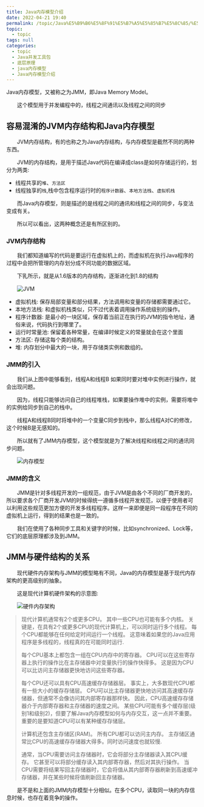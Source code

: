 ```yaml
---
title: Java内存模型介绍
date: 2022-04-21 19:40
permalink: /topic/Java%E5%B9%B6%E5%8F%91%E5%B7%A5%E5%85%B7%E5%8C%85/%E5%BA%95%E5%B1%82%E5%8E%9F%E7%90%86/java%E5%86%85%E5%AD%98%E6%A8%A1%E5%9E%8B/Java%E5%86%85%E5%AD%98%E6%A8%A1%E5%9E%8B%E4%BB%8B%E7%BB%8D
topic: 
  - topic
tags: null
categories: 
  - topic
  - Java并发工具包
  - 底层原理
  - java内存模型
  - Java内存模型介绍
---
```

Java内存模型，又被称之为JMM，即Java Memory Model。

　　这个模型用于并发编程中的，线程之间通讯以及线程之间的同步

## 容易混淆的JVM内存结构和Java内存模型

　　JVM内存结构，有的也称之为Java内存结构，与内存模型是截然不同的两种东西。

　　JVM的内存结构，是用于描述Java代码在编译成class是如何存储运行的，划分为两类:

+ 线程共享的`堆`、`方法区`
+ 线程独享的`栈`,栈中包含程序运行时的`程序计数器`、`本地方法栈`、`虚拟机栈`

　　而Java内存模型，则是描述的是线程之间的通讯和线程之间的同步，与变法变成有关。

　　所以可以看出，这两种概念还是有所区别的。

### JVM内存结构

　　我们都知道编写的代码是要运行在虚拟机上的，而虚拟机在执行Java程序的过程中会把所管理的内存划分成不同功能的数据区域。

　　下乳所示，就是从1.6版本的内存结构，逐渐进化到1.8的结构

　　![JVM](https://www.shiyitopo.tech/uPic/JVM.png)

+ 虚拟机栈: 保存局部变量和部分结果，方法调用和变量的存储都需要通过它。
+ 本地方法栈: 和虚拟机栈类似，只不过代表着调用操作系统级别的操作。
+ 程序计数器: 是最小的一块区域，保存着当前正在执行的JVM的指令地址，通俗来说，代码执行到哪里了。
+ 运行时常量池: 保留着各种常量，在编译时候定义的常量就会在这个里面
+ 方法区: 存储这每个类的结构。
+ 堆: 内存划分中最大的一块，用于存储类实例和数组的。

### JMM的引入

　　我们从上图中能够看到，线程A和线程B 如果同时要对堆中实例进行操作，就会出现问题。

　　因为，线程只能够访问自己的线程堆栈，如果要操作堆中的实例，需要将堆中的实例给同步到自己的栈中。

　　线程A和线程B同时将堆中的一个变量C同步到栈中，那么线程A对C的修改，这个时候B是无感知的。

　　所以就有了JMM内存模型，这个模型就是为了解决线程和线程之间的通讯同步问题。

　　![内存模型](https://www.shiyitopo.tech/uPic/%E5%86%85%E5%AD%98%E6%A8%A1%E5%9E%8B.png)

### JMM的含义

　　JMM是针对多线程开发的一组规范，由于JVM是由各个不同的厂商开发的，所以要求各个厂商开发JVM的时候得统一遵循多线程开发规范，以便于使用者可以利用这些规范更加方便的开发多线程程序。这样一来即便是同一段程序在不同的虚拟机上运行，得到的结果也是一致的。

　　我们在使用了各种同步工具和关键字的时候，比如synchronized、Lock等，它们的底层原理都涉及到JMM。

## JMM与硬件结构的关系

　　现代硬件内存架构与JMM的模型略有不同，Java的内存模型是基于现代内存架构的更高级别的抽象。

　　这是现代计算机硬件架构的示意图:

　　![硬件内存架构](https://www.shiyitopo.tech/uPic/%E7%A1%AC%E4%BB%B6%E5%86%85%E5%AD%98%E6%9E%B6%E6%9E%84.png)

> 现代计算机通常有2个或更多CPU。 其中一些CPU也可能有多个内核。 关键是，在具有2个或更多CPU的现代计算机上，可以同时运行多个线程。 每个CPU都能够在任何给定时间运行一个线程。 这意味着如果您的Java应用程序是多线程的，线程真的在可能同时运行.
>
> 每个CPU基本上都包含一组在CPU内存中的寄存器。 CPU可以在这些寄存器上执行的操作比在主存储器中对变量执行的操作快得多。 这是因为CPU可以比访问主存储器更快地访问这些寄存器。
>
> 每个CPU还可以具有CPU高速缓存存储器层。 事实上，大多数现代CPU都有一些大小的缓存存储层。 CPU可以比主存储器更快地访问其高速缓存存储器，但通常不会像访问其内部寄存器那样快。 因此，CPU高速缓存存储器介于内部寄存器和主存储器的速度之间。 某些CPU可能有多个缓存层(级别1和级别2)，但要了解Java内存模型如何与内存交互，这一点并不重要。 重要的是要知道CPU可以有某种缓存存储层。
>
> 计算机还包含主存储区(RAM)。 所有CPU都可以访问主内存。 主存储区通常比CPU的高速缓存存储器大得多。同时访问速度也就较慢.
>
> 通常，当CPU需要访问主存储器时，它会将部分主存储器读入其CPU缓存。 它甚至可以将部分缓存读入其内部寄存器，然后对其执行操作。 当CPU需要将结果写回主存储器时，它会将值从其内部寄存器刷新到高速缓冲存储器，并在某些时候将值刷新回主存储器。
>

　　是不是和上面的JMM内存模型十分相似。在多个CPU，读取同一块的内存信息时候，也存在着竞争的操作。
